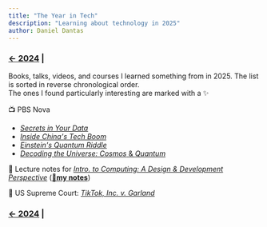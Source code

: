 ```yaml
---
title: "The Year in Tech"
description: "Learning about technology in 2025"
author: Daniel Dantas
---
```


### [← 2024](/2024/12/31/learn-2024) |

Books, talks, videos, and courses I learned something from in 2025. The list is sorted in reverse chronological order.\
The ones I found particularly interesting are marked with a ✨

📺 PBS Nova
- [*Secrets in Your Data*](https://www.pbs.org/wgbh/nova/video/secrets-in-your-data/) <!-- 2/16/2025 --> 
- [*Inside China's Tech Boom*](https://www.pbs.org/wgbh/nova/video/inside-chinas-tech-boom/) <!--2-16-2025 --> 
- [*Einstein's Quantum Riddle*](https://www.youtube.com/watch?v=068rdc75mHM) <!-- 2/4/2025 --> 
- [*Decoding the Universe: Cosmos* & *Quantum*](https://www.pbs.org/wgbh/nova/series/decoding-the-universe/) <!-- 2/3/2025 -->

🐯 Lecture notes for [*Intro. to Computing: A Design & Development Perspective*](https://www.cs.cornell.edu/courses/cs1110/2024fa/) (**[🌆my notes](https://dantasfiles.com/2024/12/06/notes-on-cornell-cs-1110.html)**) <!-- 2/4/2025 -->

📄 US Supreme Court: _[TikTok, Inc. v. Garland](https://www.supremecourt.gov/opinions/24pdf/24-656_ca7d.pdf)_ <!-- 01/18/2025 -->

### [← 2024](/2024/12/31/learn-2024) |

